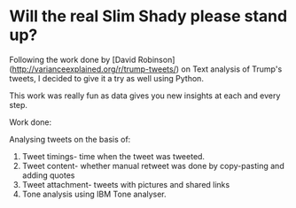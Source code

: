 # Will the real Slim Shady please stand up?

Following the work done by [David Robinson] (http://varianceexplained.org/r/trump-tweets/) on Text analysis of Trump's tweets, I decided to give it a try as well using Python.

This work was really fun as data gives you new insights at each and every step. 

Work done:

Analysing tweets on the basis of:

1. Tweet timings- time when the tweet was tweeted.
2. Tweet content- whether manual retweet was done by copy-pasting and adding quotes
3. Tweet attachment- tweets with pictures and shared links
4. Tone analysis using IBM Tone analyser.
